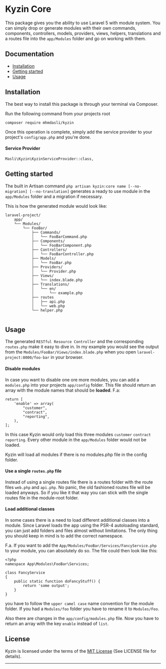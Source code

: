 # Kyzin Core

This package gives you the ability to use Laravel 5 with module system.
You can simply drop or generate modules with their own commands, components, controllers, models, providers, views, helpers, translations and a routes file into the `app/Modules` folder and go on working with them.

## Documentation

* [Installation](#installation)
* [Getting started](#getting-started)
* [Usage](#usage)


<a name="installation"></a>
## Installation

The best way to install this package is through your terminal via Composer.

Run the following command from your projects root
```
composer require mhmdasli/kyzin
```
Once this operation is complete, simply add the service provider to your project's `config/app.php` and you're done.

#### Service Provider
```
Masli\Kyzin\KyzinServiceProvider::class,
```

<a name="getting-started"></a>
## Getting started

The built in Artisan command `php artisan kyzin:core name [--no-migration] [--no-translation]` generates a ready to use module in the `app/Modules` folder and a migration if necessary.

This is how the generated module would look like:
```
laravel-project/
    app/
    └── Modules/
        └── FooBar/
            ├── Commands/
            │   └── FooBarCommand.php
            ├── Components/
            │   └── FooBarComponent.php
            ├── Controllers/
            │   └── FooBarController.php
            ├── Models/
            │   └── FooBar.php
            ├── Providers/
            │   └── Provider.php
            ├── Views/
            │   └── index.blade.php
            ├── Translations/
            │   └── en/
            │       └── example.php
            ├── routes
            │   ├── api.php
            │   └── web.php
            └── helper.php
                
```

<a name="usage"></a>
## Usage

The generated `RESTful Resource Controller` and the corresponding `routes.php` make it easy to dive in. In my example you would see the output from the `Modules/FooBar/Views/index.blade.php` when you open `laravel-project:8000/foo-bar` in your browser.


#### Disable modules
In case you want to disable one ore more modules, you can add a `modules.php` into your projects `app/config` folder. This file should return an array with the module names that should be **loaded**.
F.a:
```
return [
    'enable' => array(
        "customer",
        "contract",
        "reporting",
    ),
];
```
In this case Kyzin would only load this three modules `customer` `contract` `reporting`. Every other module in the `app/Modules` folder would not be loaded.

Kyzin will load all modules if there is no modules.php file in the config folder.

#### Use a single `routes.php` file

Instead of using a single routes file there is a routes folder with the route files `web.php` and `api.php`. No panic, the old fashioned routes file will be loaded anyways. So if you like it that way you can stick with the single routes file in the module-root folder.

#### Load additional classes

In some cases there is a need to load different additional classes into a module. Since Laravel loads the app using the PSR-4 autoloading standard, you can just add folders and files almost without limitations. The only thing you should keep in mind is to add the correct namespace.

F.a. If you want to add the `App/Modules/FooBar/Services/FancyService.php` to your module, you can absolutely do so. The file could then look like this:
```
<?php 
namespace App\Modules\FooBar\Services;

class FancyService 
{
    public static function doFancyStuff() {
        return 'some output';
    } 
}

```


you have to follow the `upper camel case` name convention for the module folder. If you had a `Modules/foo` folder you have to rename it to `Modules/Foo`. 

Also there are changes in the `app/config/modules.php` file. Now you have to return an array with the key `enable` instead of `list`.

## License

Kyzin is licensed under the terms of the [MIT License](http://opensource.org/licenses/MIT)
(See LICENSE file for details).

---
